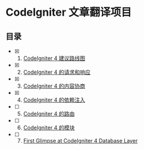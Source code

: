 # CodeIgniter 文章翻译项目

## 目录

- [x] 1. [CodeIgniter 4 建议路线图](codeigniter-4-proposed-roadmap.md)
- [x] 2. [CodeIgniter 4 的请求和响应](requests-and-responses-in-codeigniter-4.md)
- [x] 3. [CodeIgniter 4 的内容协商](content-negotiation-in-codeigniter-4.md)
- [x] 4. [CodeIgniter 4 的依赖注入](dependency-injection-in-codeigniter-4.md)
- [ ] 5. [CodeIgniter 4 的路由](routes-in-codeigniter-4.md)
- [ ] 6. [CodeIgniter 4 的模块](modules-in-codeigniter-4.md)
- [ ] 7. [First Glimpse at CodeIgniter 4 Database Layer](first-glimpse-at-codeigniter-4-database-layer.md)
